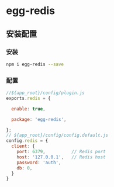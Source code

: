 # egg-redis

## 安装配置

### 安装

```bash
npm i egg-redis --save
```

### 配置

```js
//${app_root}/config/plugin.js
exports.redis = {

  enable: true,

  package: 'egg-redis',

};
// ${app_root}/config/config.default.js
config.redis = {
  client: {
    port: 6379,          // Redis port
    host: '127.0.0.1',   // Redis host
    password: 'auth',
    db: 0,
  }
}
```
